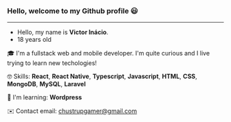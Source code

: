 ### Hello, welcome to my Github profile 😃
<hr>

- Hello, my name is **Victor Inácio**. <br>
- 18 years old

🎓 I'm a fullstack web and mobile developer. I'm quite curious and I live trying to learn new techologies! <br>


🤓 Skills: **React**, **React Native**, **Typescript**, **Javascript**, **HTML**, **CSS**,  **MongoDB**, **MySQL**, **Laravel** <br>


:thinking: I'm learning: **Wordpress**

✉️ Contact email: chustrupgamer@gmail.com 


<!--
**ChustrupFx/ChustrupFx** is a ✨ _special_ ✨ repository because its `README.md` (this file) appears on your GitHub profile.

Here are some ideas to get you started:

- 🔭 I’m currently working on ...
- 🌱 I’m currently learning ...
- 👯 I’m looking to collaborate on ...
- 🤔 I’m looking for help with ...
- 💬 Ask me about ...
- 📫 How to reach me: ...
- 😄 Pronouns: ..
- ⚡ Fun fact: ...
-->
